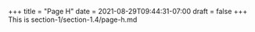 +++
title = "Page H"
date = 2021-08-29T09:44:31-07:00
draft = false
+++
This is section-1/section-1.4/page-h.md
